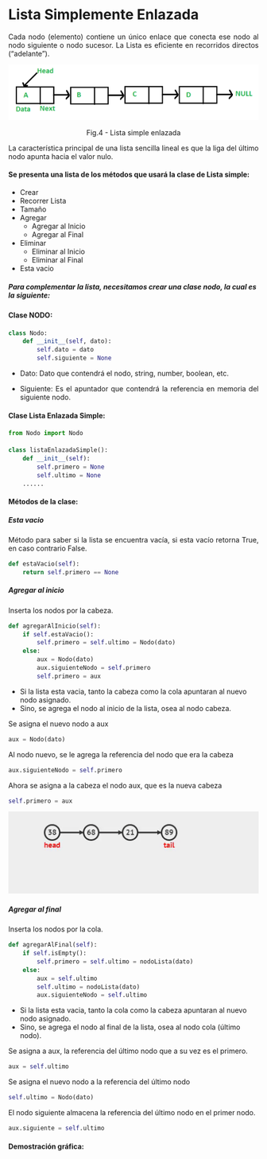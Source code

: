 <h1>Lista Simplemente Enlazada</h1>

<p align="justify">Cada nodo (elemento) contiene un único enlace que conecta ese nodo al nodo siguiente o nodo sucesor. La Lista es eficiente en recorridos directos (“adelante”).</p>

<p align="center"> 
<img src="./img/lista_simple.png" alt="edd"/> 
<figcaption align="center">Fig.4 - Lista simple enlazada</figcaption>
</p>
<p align="justify">La característica principal de una lista sencilla lineal es que la liga del último nodo apunta hacia el valor nulo.</p>

<h4>Se presenta una lista de los métodos que usará la clase de Lista simple:</h4>

<ul>
    <li>Crear</li>
    <li>Recorrer Lista</li>
    <li>Tamaño</li>
    <li>Agregar
        <ul>
            <li>Agregar al Inicio</li>
            <li>Agregar al Final</li>
        </ul>
    </li>
    <li>Eliminar
        <ul>
            <li>Eliminar al Inicio</li>
            <li>Eliminar al Final</li>
        </ul>
    </li>
    <li>Esta vacio</li>
</ul>

<h5>Para complementar la lista, necesitamos crear una clase nodo, la cual es la siguiente:</h5>

<h4>Clase NODO:</h4>

```python
class Nodo: 
    def __init__(self, dato): 
        self.dato = dato 
        self.siguiente = None
```

<ul>
    <li>
    <p align="justify">Dato: Dato que contendrá el nodo, string, number, boolean, etc.</p> 
    </li>
    <li><p align="justify">Siguiente: Es el apuntador que contendrá la referencia en memoria del siguiente nodo.</p></li>
</ul>

<h4>Clase Lista Enlazada Simple:</h4>

```python
from Nodo import Nodo

class listaEnlazadaSimple(): 
    def __init__(self): 
        self.primero = None 
        self.ultimo = None
    ......
```

<h4>Métodos de la clase:</h5>

<h5>Esta vacio</h5>
<p align="justify">Método para saber si la lista se encuentra vacía, si esta vacío retorna True, en caso contrario False.</p>

```python
def estaVacio(self): 
    return self.primero == None
```

<h5>Agregar al inicio</h5>
<p align="justify">Inserta los nodos por la cabeza.</p>

```python
def agregarAlInicio(self): 
    if self.estaVacio(): 
        self.primero = self.ultimo = Nodo(dato)
    else:
        aux = Nodo(dato)
        aux.siguienteNodo = self.primero
        self.primero = aux
```

<ul>
    <li>Si la lista esta vacia, tanto la cabeza como la cola apuntaran al nuevo nodo asignado.</li>
    <li>Sino, se agrega el nodo al inicio de la lista, osea al nodo cabeza.</li>
</ul>

<p align="justify">Se asigna el nuevo nodo a aux</p>

```python
aux = Nodo(dato)
```

<p align="justify">Al nodo nuevo, se le agrega la referencia del nodo que era la cabeza</p>

```python
aux.siguienteNodo = self.primero
```

<p align="justify">Ahora se asigna a la cabeza el nodo aux, que es la nueva cabeza</p>

```python
self.primero = aux
```

<p align="center"> <img src="./img/insertaralinicio.gif" alt="edd"/> </p>


<h5>Agregar al final</h5>
<p align="justify">Inserta los nodos por la cola.</p>

```python
def agregarAlFinal(self): 
    if self.isEmpty():
        self.primero = self.ultimo = nodoLista(dato)
    else:
        aux = self.ultimo
        self.ultimo = nodoLista(dato)
        aux.siguienteNodo = self.ultimo
```
<ul>
    <li>Si la lista esta vacia, tanto la cola como la cabeza apuntaran al nuevo nodo asignado.</li>
    <li>Sino, se agrega el nodo al final de la lista, osea al nodo cola (último nodo).</li>
</ul>

<p align="justify">Se asigna a aux, la referencia del último nodo que a su vez es el primero.</p>

```python
aux = self.ultimo
```

<p align="justify">Se asigna el nuevo nodo a la referencia del último nodo</p>

```python
self.ultimo = Nodo(dato)
```

<p align="justify">El nodo siguiente almacena la referencia del último nodo en el primer nodo.</p>

```python
aux.siguiente = self.ultimo
```

<h4>Demostración gráfica:</h4>





```python

```

<p align="justify"></p>
<p align="justify"></p>
<p align="justify"></p>
<p align="justify"></p>
